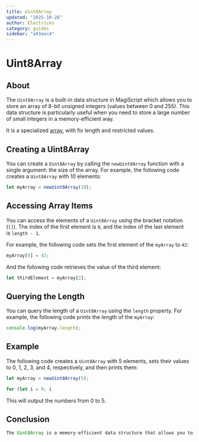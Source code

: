 ```yaml
---
title: Uint8Array
updated: "2025-10-26"
author: Electricks
category: guides
sidebar: "a93aec4"
---
```


# Uint8Array

## About

The `Uint8Array` is a built-in data structure in MagiScript which allows you to store an array of 8-bit unsigned integers (values between 0 and 255). This data structure is particularly useful when you need to store a large number of small integers in a memory-efficient way.

It is a specialized [array](https://electricks.info/docs/magiscript/arrays/), with fix length and restricted values.

## Creating a Uint8Array

You can create a `Uint8Array` by calling the `newUint8Array` function with a single argument: the size of the array. For example, the following code creates a `Uint8Array` with 10 elements:

```javascript
let myArray = newUint8Array(10);
```

## Accessing Array Items

You can access the elements of a `Uint8Array` using the bracket notation (`[]`). The index of the first element is `0`, and the index of the last element is `length - 1`.

For example, the following code sets the first element of the `myArray` to `42`:

```javascript
myArray[0] = 42;
```

And the following code retrieves the value of the third element:

```javascript
let thirdElement = myArray[2];
```

## Querying the Length

You can query the length of a `Uint8Array` using the `length` property. For example, the following code prints the length of the `myArray`:

```javascript
console.log(myArray.length);
```

## Example

The following code creates a `Uint8Array` with 5 elements, sets their values to 0, 1, 2, 3, and 4, respectively, and then prints them:

```javascript
let myArray = newUint8Array(5);

for (let i = 0; i
```

This will output the numbers from 0 to 5.

## Conclusion

```javascript
The Uint8Array is a memory-efficient data structure that allows you to store an array of 8-bit unsigned integers in MagiScript. You can create a Uint8Array by calling the newUint8Array function with a single argument: the size of the array. You can access the elements of a Uint8Array using the bracket notation, and query its length using the length property.
```